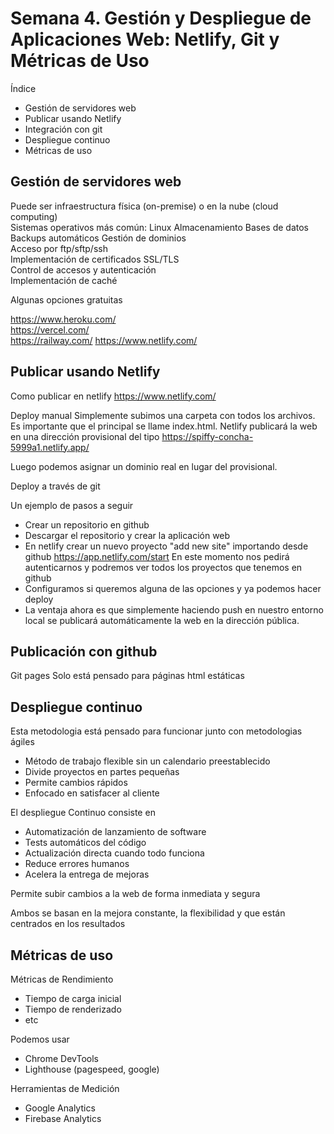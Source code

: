 # Semana 4. Gestión y Despliegue de Aplicaciones Web: Netlify, Git y Métricas de Uso

Índice 

- Gestión de servidores web
- Publicar usando Netlify 
- Integración con git
- Despliegue continuo
- Métricas de uso


## Gestión de servidores web

Puede ser infraestructura física (on-premise) o en la nube (cloud computing)  
Sistemas operativos más común: Linux 
Almacenamiento
Bases de datos 
Backups automáticos
Gestión de dominios  
Acceso por ftp/sftp/ssh  
Implementación de certificados SSL/TLS  
Control de accesos y autenticación  
Implementación de caché  

Algunas opciones gratuitas 

https://www.heroku.com/  
https://vercel.com/  
https://railway.com/
https://www.netlify.com/


## Publicar usando Netlify 


Como publicar en netlify 
https://www.netlify.com/

Deploy manual
Simplemente subimos una carpeta con todos los archivos. Es importante que el principal se llame index.html. Netlify publicará la web en una dirección provisional del tipo https://spiffy-concha-5999a1.netlify.app/

Luego podemos asignar un dominio real en lugar del provisional.

Deploy a través de git


Un ejemplo de pasos a seguir
- Crear un repositorio en github
- Descargar el repositorio y crear la aplicación web 
- En netlify crear un nuevo proyecto "add new site" importando desde github 
https://app.netlify.com/start
En este momento nos pedirá autenticarnos y podremos ver todos los proyectos que tenemos en github
- Configuramos si queremos alguna de las opciones y ya podemos hacer deploy
- La ventaja ahora es que simplemente haciendo push en nuestro entorno local se publicará automáticamente la web en la dirección pública.


## Publicación con github

Git pages 
Solo está pensado para páginas html estáticas

## Despliegue continuo

Esta metodologia está pensado para funcionar junto con metodologias ágiles

- Método de trabajo flexible sin un calendario preestablecido
- Divide proyectos en partes pequeñas
- Permite cambios rápidos
- Enfocado en satisfacer al cliente


El despliegue Continuo consiste en

- Automatización de lanzamiento de software
- Tests automáticos del código
- Actualización directa cuando todo funciona
- Reduce errores humanos
- Acelera la entrega de mejoras

Permite subir cambios a la web de forma inmediata y segura

Ambos se basan en la mejora constante, la flexibilidad y que están centrados en los resultados

## Métricas de uso

Métricas de Rendimiento

- Tiempo de carga inicial
- Tiempo de renderizado
- etc

Podemos usar 

- Chrome DevTools
- Lighthouse (pagespeed, google)

Herramientas de Medición

- Google Analytics
- Firebase Analytics



